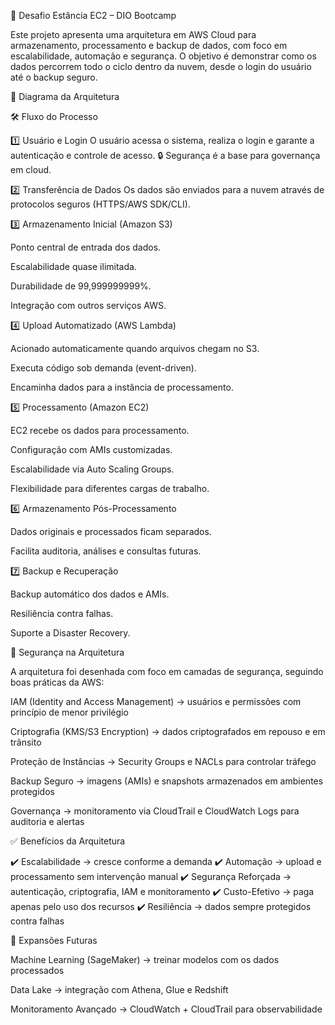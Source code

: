 🚀 Desafio Estância EC2 – DIO Bootcamp

Este projeto apresenta uma arquitetura em AWS Cloud para armazenamento, processamento e backup de dados, com foco em escalabilidade, automação e segurança.
O objetivo é demonstrar como os dados percorrem todo o ciclo dentro da nuvem, desde o login do usuário até o backup seguro.

📌 Diagrama da Arquitetura

🛠️ Fluxo do Processo

1️⃣ Usuário e Login
O usuário acessa o sistema, realiza o login e garante a autenticação e controle de acesso.
🔒 Segurança é a base para governança em cloud.

2️⃣ Transferência de Dados
Os dados são enviados para a nuvem através de protocolos seguros (HTTPS/AWS SDK/CLI).

3️⃣ Armazenamento Inicial (Amazon S3)

Ponto central de entrada dos dados.

Escalabilidade quase ilimitada.

Durabilidade de 99,999999999%.

Integração com outros serviços AWS.

4️⃣ Upload Automatizado (AWS Lambda)

Acionado automaticamente quando arquivos chegam no S3.

Executa código sob demanda (event-driven).

Encaminha dados para a instância de processamento.

5️⃣ Processamento (Amazon EC2)

EC2 recebe os dados para processamento.

Configuração com AMIs customizadas.

Escalabilidade via Auto Scaling Groups.

Flexibilidade para diferentes cargas de trabalho.

6️⃣ Armazenamento Pós-Processamento

Dados originais e processados ficam separados.

Facilita auditoria, análises e consultas futuras.

7️⃣ Backup e Recuperação

Backup automático dos dados e AMIs.

Resiliência contra falhas.

Suporte a Disaster Recovery.

🔐 Segurança na Arquitetura

A arquitetura foi desenhada com foco em camadas de segurança, seguindo boas práticas da AWS:

IAM (Identity and Access Management) → usuários e permissões com princípio de menor privilégio

Criptografia (KMS/S3 Encryption) → dados criptografados em repouso e em trânsito

Proteção de Instâncias → Security Groups e NACLs para controlar tráfego

Backup Seguro → imagens (AMIs) e snapshots armazenados em ambientes protegidos

Governança → monitoramento via CloudTrail e CloudWatch Logs para auditoria e alertas

✅ Benefícios da Arquitetura

✔️ Escalabilidade → cresce conforme a demanda
✔️ Automação → upload e processamento sem intervenção manual
✔️ Segurança Reforçada → autenticação, criptografia, IAM e monitoramento
✔️ Custo-Efetivo → paga apenas pelo uso dos recursos
✔️ Resiliência → dados sempre protegidos contra falhas

🔮 Expansões Futuras

Machine Learning (SageMaker) → treinar modelos com os dados processados

Data Lake → integração com Athena, Glue e Redshift

Monitoramento Avançado → CloudWatch + CloudTrail para observabilidade
